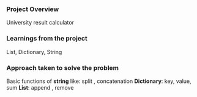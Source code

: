 ### Project Overview

 University result calculator


### Learnings from the project

 List, Dictionary, String


### Approach taken to solve the problem

 Basic functions of **string** like: split , concatenation
**Dictionary**:  key, value, sum
**List**: append , remove



